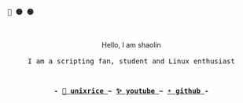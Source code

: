  <p align="left"><b><samp>🔴 🟡 🟢</samp></b></p>
 <br>

 <p align="center">
      Hello, I am shaolin<br>
      <br>
      <samp>I am a scripting fan, student and Linux enthusiast<br></samp>
  </p>


<!--<img src="https://github-readme-stats.vercel.app/api?bg_color=12131c&icon_color=afcee0&title_color=d1d1d1&text_color=d1d1d1&border_color=00000000&username=shaolingit&show_icons=true&locale=en&hide=contribs" alt="shaolingit" align="center" text-align="center"> -->
<br>
<p align="center"><b><samp> -
 <a href="https://www.reddit.com/r/unixporn">🌙 unixrice </a>
 ~
 <a href="https://youtube.com/channel/UCOQHLm32PksPNSgt6te0SLQ"> ✨ youtube </a>
 ~
 <a href="https://github.com/shaolingit"> ☀️ github </a>
 - </samp></b></p>

<br>
